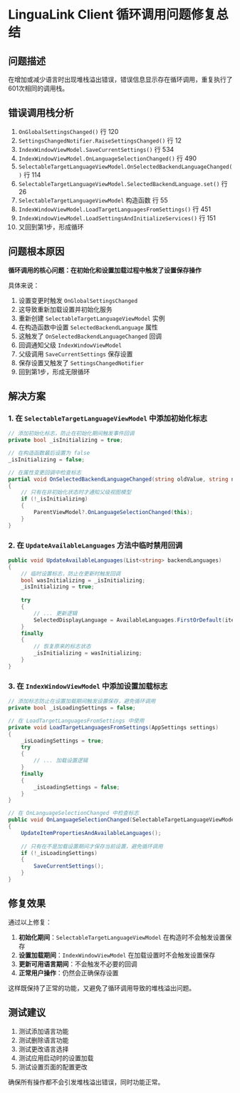 # LinguaLink Client 循环调用问题修复总结

## 问题描述

在增加或减少语言时出现堆栈溢出错误，错误信息显示存在循环调用，重复执行了601次相同的调用栈。

## 错误调用栈分析

1. `OnGlobalSettingsChanged()` 行 120
2. `SettingsChangedNotifier.RaiseSettingsChanged()` 行 12  
3. `IndexWindowViewModel.SaveCurrentSettings()` 行 534
4. `IndexWindowViewModel.OnLanguageSelectionChanged()` 行 490
5. `SelectableTargetLanguageViewModel.OnSelectedBackendLanguageChanged()` 行 114
6. `SelectableTargetLanguageViewModel.SelectedBackendLanguage.set()` 行 26
7. `SelectableTargetLanguageViewModel` 构造函数 行 55
8. `IndexWindowViewModel.LoadTargetLanguagesFromSettings()` 行 451
9. `IndexWindowViewModel.LoadSettingsAndInitializeServices()` 行 151
10. 又回到第1步，形成循环

## 问题根本原因

**循环调用的核心问题：在初始化和设置加载过程中触发了设置保存操作**

具体来说：
1. 设置变更时触发 `OnGlobalSettingsChanged`
2. 这导致重新加载设置并初始化服务
3. 重新创建 `SelectableTargetLanguageViewModel` 实例
4. 在构造函数中设置 `SelectedBackendLanguage` 属性
5. 这触发了 `OnSelectedBackendLanguageChanged` 回调
6. 回调通知父级 `IndexWindowViewModel`
7. 父级调用 `SaveCurrentSettings` 保存设置
8. 保存设置又触发了 `SettingsChangedNotifier`
9. 回到第1步，形成无限循环

## 解决方案

### 1. 在 `SelectableTargetLanguageViewModel` 中添加初始化标志

```csharp
// 添加初始化标志，防止在初始化期间触发事件回调
private bool _isInitializing = true;

// 在构造函数最后设置为 false
_isInitializing = false;

// 在属性变更回调中检查标志
partial void OnSelectedBackendLanguageChanged(string oldValue, string newValue)
{
    // 只有在非初始化状态时才通知父级视图模型
    if (!_isInitializing)
    {
        ParentViewModel?.OnLanguageSelectionChanged(this);
    }
}
```

### 2. 在 `UpdateAvailableLanguages` 方法中临时禁用回调

```csharp
public void UpdateAvailableLanguages(List<string> backendLanguages)
{
    // 临时设置标志，防止在更新时触发回调
    bool wasInitializing = _isInitializing;
    _isInitializing = true;
    
    try
    {
        // ... 更新逻辑
        SelectedDisplayLanguage = AvailableLanguages.FirstOrDefault(item => item.BackendName == currentSelectedBackend);
    }
    finally
    {
        // 恢复原来的标志状态
        _isInitializing = wasInitializing;
    }
}
```

### 3. 在 `IndexWindowViewModel` 中添加设置加载标志

```csharp
// 添加标志防止在设置加载期间触发设置保存，避免循环调用
private bool _isLoadingSettings = false;

// 在 LoadTargetLanguagesFromSettings 中使用
private void LoadTargetLanguagesFromSettings(AppSettings settings)
{
    _isLoadingSettings = true;
    try
    {
        // ... 加载设置逻辑
    }
    finally
    {
        _isLoadingSettings = false;
    }
}

// 在 OnLanguageSelectionChanged 中检查标志
public void OnLanguageSelectionChanged(SelectableTargetLanguageViewModel changedItem)
{
    UpdateItemPropertiesAndAvailableLanguages();
    
    // 只有在不是加载设置期间才保存当前设置，避免循环调用
    if (!_isLoadingSettings)
    {
        SaveCurrentSettings();
    }
}
```

## 修复效果

通过以上修复：

1. **初始化期间**：`SelectableTargetLanguageViewModel` 在构造时不会触发设置保存
2. **设置加载期间**：`IndexWindowViewModel` 在加载设置时不会触发设置保存
3. **更新可用语言期间**：不会触发不必要的回调
4. **正常用户操作**：仍然会正确保存设置

这样既保持了正常的功能，又避免了循环调用导致的堆栈溢出问题。

## 测试建议

1. 测试添加语言功能
2. 测试删除语言功能
3. 测试更改语言选择
4. 测试应用启动时的设置加载
5. 测试设置页面的配置更改

确保所有操作都不会引发堆栈溢出错误，同时功能正常。 